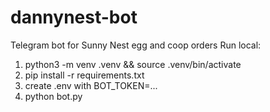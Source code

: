 # dannynest-bot
Telegram bot for Sunny Nest egg and coop orders
Run local:
1) python3 -m venv .venv && source .venv/bin/activate
2) pip install -r requirements.txt
3) create .env with BOT_TOKEN=...
4) python bot.py
